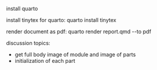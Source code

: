 install quarto

install tinytex for quarto:
quarto install tinytex

render document as pdf:
quarto render report.qmd --to pdf



discussion topics:
- get full body image of module and image of parts
- initialization of each part